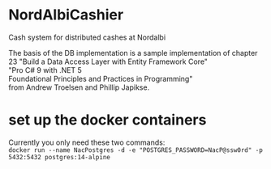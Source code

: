 # NordAlbiCashier
Cash system for distributed cashes at Nordalbi

The basis of the DB implementation is a sample implementation of chapter 23 "Build a Data Access Layer with Entity Framework Core"  
"Pro C# 9 with .NET 5  
Foundational Principles and Practices in Programming"  
from Andrew Troelsen and Phillip Japikse.

# set up the docker containers
Currently you only need these two commands:  
`docker run --name NacPostgres -d -e "POSTGRES_PASSWORD=NacP@ssw0rd" -p 5432:5432 postgres:14-alpine`  
